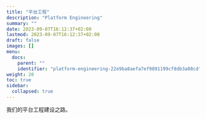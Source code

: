 ```yaml
---
title: "平台工程"
description: "Platform Engineering"
summary: ""
date: 2023-09-07T16:12:37+02:00
lastmod: 2023-09-07T16:12:37+02:00
draft: false
images: []
menu:
  docs:
    parent: ""
    identifier: "platform-engineering-22e9ba8aefa7ef9891199cf8db3a08cd"
weight: 20
toc: true
sidebar:
  collapsed: true
---
```


我们的平台工程建设之路。
